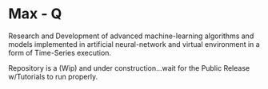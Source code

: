 # Max - Q    
Research and Development of advanced machine-learning algorithms and models implemented
in artificial neural-network and virtual environment in a form of Time-Series execution.

Repository is a (Wip) and under construction...wait for the Public Release w/Tutorials to run properly. 
